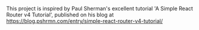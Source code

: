 This project is inspired by Paul Sherman's excellent tutorial 'A Simple React Router v4 Tutorial', published on his blog at https://blog.pshrmn.com/entry/simple-react-router-v4-tutorial/